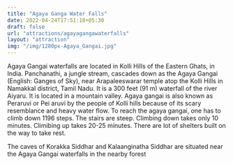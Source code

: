 ```yaml
---
title: "Agaya Ganga Water Falls"
date: 2022-04-24T17:51:18+05:30
draft: false
url: "attractions/agayagangawaterfalls"
layout: "attraction"
img: "/img/1280px-Agaya_Gangai.jpg"
---
```


Agaya Gangai waterfalls are located in Kolli Hills of the Eastern Ghats, in India. Panchanathi, a jungle stream, cascades down as the Agaya Gangai (English: Ganges of Sky), near Arapaleeswarar temple atop the Kolli Hills in Namakkal district, Tamil Nadu. It is a 300 feet (91 m) waterfall of the river Aiyaru. It is located in a mountain valley. Agaya gangai is also known as Peraruvi or Pei aruvi by the people of Kolli hills because of its scary resemblance and heavy water flow. To reach the agaya gangai, one has to climb down 1196 steps. The stairs are steep. Climbing down takes only 10 minutes. Climibing up takes 20-25 minutes. There are lot of shelters built on the way to take rest.

The caves of Korakka Siddhar and Kalaanginatha Siddhar are situated near the Agaya Gangai waterfalls in the nearby forest